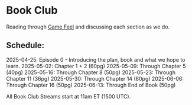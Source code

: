 
# Book Club

Reading through [Game Feel](https://www.amazon.com/dp/0123743281) and discussing each section as we do. 

## Schedule:

2025-04-25: Episode 0 - Introducing the plan, book and what we hope to learn.
2025-05-02: Chapter 1 + 2 (60pg)
2025-05-09: Through Chapter 5 (40pg)
2025-05-16: Through Chapter 8 (50pg)
2025-05-23: Through Chapter 11 (36pg)
2025-05-30: Through Chapter 14 (60pg)
2025-06-06: Through Chapter 16 (50pg)
2025-06-13: Through End of Book (50pg)

All Book Club Streams start at 11am ET (1500 UTC).

